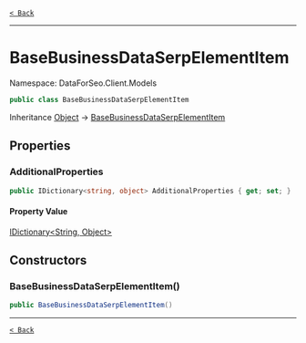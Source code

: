 [`< Back`](./)

---

# BaseBusinessDataSerpElementItem

Namespace: DataForSeo.Client.Models

```csharp
public class BaseBusinessDataSerpElementItem
```

Inheritance [Object](https://docs.microsoft.com/en-us/dotnet/api/system.object) → [BaseBusinessDataSerpElementItem](./dataforseo.client.models.basebusinessdataserpelementitem)

## Properties

### **AdditionalProperties**

```csharp
public IDictionary<string, object> AdditionalProperties { get; set; }
```

#### Property Value

[IDictionary&lt;String, Object&gt;](https://docs.microsoft.com/en-us/dotnet/api/system.collections.generic.idictionary-2)<br>

## Constructors

### **BaseBusinessDataSerpElementItem()**

```csharp
public BaseBusinessDataSerpElementItem()
```

---

[`< Back`](./)

